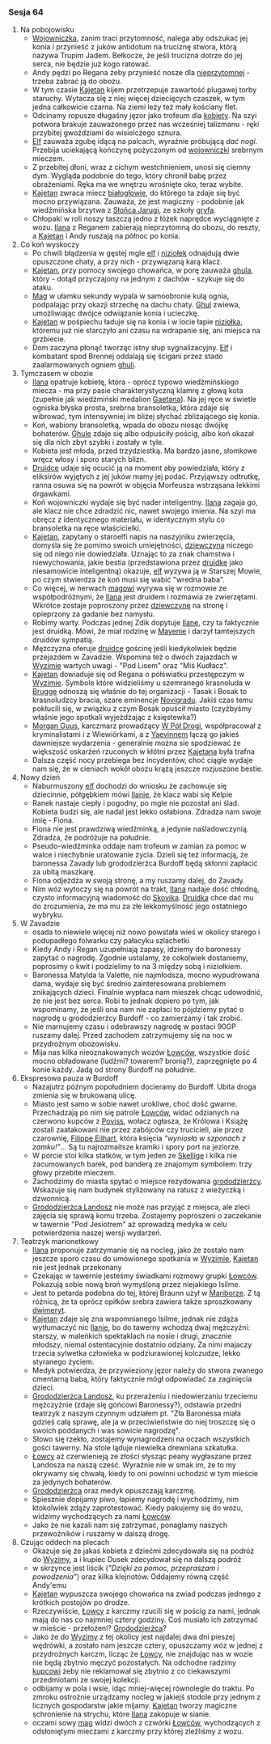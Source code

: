 ### Sesja 64
1. Na pobojowisku
    - [Wojowniczka](Fiona), zanim traci przytomność, nalega aby odszukać jej konia i przynieść z juków antidotum na truciznę stwora, którą nazywa Trupim Jadem. Bełkocze, że jeśli trucizna dotrze do jej serca, nie będzie już kogo ratować.
    - Andy pędzi po Regana żeby przynieść nosze dla [nieprzytomnej](Fiona) - trzeba zabrać ją do obozu.
    - W tym czasie [Kajetan](#g_kajetan) kijem przetrzepuje zawartość plugawej torby staruchy. Wytacza się z niej więcej dziecięcych czaszek, w tym jedna całkowicie czarna. Na ziemi leży też mały kościany flet.
    - Odcinamy ropusze długaśny jęzor jako trofeum dla [kobiety](Fiona). Na szyi potwora brakuje zauważonego przez nas wcześniej talizmanu - ręki przybitej gwoździami do wisielczego sznura.
    - [Elf](#g_kajetan) zauważa zgubę idącą na palcach, wyraźnie próbującą _dać nogi_. Przebija uciekającą kończynę pożyczonym od [wojowniczki](Fiona) srebrnym mieczem.
    - Z przebitej dłoni, wraz z cichym westchnieniem, unosi się ciemny dym. Wygląda podobnie do tego, który chronił babę przez obrażeniami. Ręka ma we wnętrzu wrośnięte oko, teraz wybite.
    - [Kajetan](#g_kajetan) zwraca miecz [białogłowie](Fionie), do którego ta zdaje się być mocno przywiązana. Zauważa, że jest magiczny - podobnie jak wiedźmińska brzytwa z [Słońca Jarugi](#l_slonce_jarugi), ze szkoły [gryfa](#b_gryf).
    - Chłopaki w roli noszy taszczą jedno z łóżek naprędce wyciągnięte z wozu. [Ilana](#g_ilana) z Reganem zabierają nieprzytomną do obozu, do reszty, a [Kajetan](#g_kajetan) i Andy ruszają na północ po konia.
2. Co koń wyskoczy
    - Po chwili błądzenia w gęstej mgle [elf](#g_kajetan) i [niziołek](Andy) odnajdują dwie opuszczone chaty, a przy nich - przywiązaną karą klacz.
    - [Kajetan](#g_kajetan), przy pomocy swojego chowańca, w porę zauważa [ghula](#b_ghul), który - dotąd przyczajony na jednym z dachów - szykuje się do ataku.
    - [Mag](#g_kajetan) w ułamku sekundy wypala w samoobronie kulą ognia, podpalając przy okazji strzechę na dachu chaty. [Ghul](#b_ghul) zwiewa, umożliwiając dwójce odwiązanie konia i ucieczkę.
    - [Kajetan](#g_kajetan) w pośpiechu ładuje się na konia i w locie łapie [niziołka](Andy), któremu już nie starczyło ani czasu na wdrapanie się, ani miejsca na grzbiecie.
    - Dom zaczyna płonąć tworząc istny słup sygnalizacyjny. [Elf](#g_kajetan) i kombatant spod Brennej oddalają się ścigani przez stado zaalarmowanych ogniem [ghuli](#b_ghul).
3. Tymczasem w obozie
    - [Ilana](#g_ilana) opatruje kobietę, która - oprócz typowo wiedźmińskiego miecza - ma przy pasie charakterystyczną klamrę z głową kota (zupełnie jak wiedźmiński medalion [Gaetana](#p_gaetan)). Na jej ręce w świetle ogniska błyska prosta, srebrna bransoletka, która zdaje się wibrować, tym intensywniej im bliżej słychać zbliżającego się konia.
    - Koń, wabiony bransoletką, wpada do obozu niosąc dwójkę bohaterów. [Ghule](#b_ghul) zdaje się albo odpuściły pościg, albo koń okazał się dla nich zbyt szybki i zostały w tyle.
    - Kobieta jest młoda, przed trzydziestką. Ma bardzo jasne, słomkowe wręcz włosy i sporo starych blizn.
    - [Druidce](#g_ilana) udaje się ocucić ją na moment aby powiedziała, który z eliksirów wyjętych z jej juków mamy jej podać. Przyjąwszy odtrutkę, ranna osuwa się na powrót w objęcia Morfeusza wstrząsana lekkimi drgawkami.
    - Koń wojowniczki wydaje się być nader inteligentny. [Ilana](#g_ilana) zagaja go, ale klacz nie chce zdradzić nic, nawet swojego imienia. Na szyi ma obręcz z identycznego materiału, w identycznym stylu co bransoletka na ręce właścicielki.
    - [Kajetan](#g_kajetan), zapytany o staroelfi napis na naszyjniku zwierzęcia, domyśla się że pomimo swoich umiejętności, [dziewczyna](#g_ilana) niczego się od niego nie dowiedziała. Uznając to za znak chamstwa i niewychowania, jakie bestia (przedstawiona przez [druidkę](#g_ilana) jako niesamowicie inteligentną) okazuje, [elf](#g_kajetan) wyzywa ją w Starszej Mowie, po czym stwierdza że koń musi się wabić "wredna baba".
    - Co więcej, w nerwach [magowi](#g_kajetan) wyrywa się w rozmowie ze współpodróżnymi, że [Ilana](#g_ilana) jest druidem i rozmawia ze zwierzętami. Wkrótce zostaje poproszony przez [dziewczynę](#g_ilana) na stronę i opieprzony za gadanie bez namysłu.
    - Robimy warty. Podczas jednej Zdik dopytuje [Ilanę](#g_ilana), czy ta faktycznie jest druidką. Mówi, że miał rodzinę w [Mayenie](#l_mayena) i darzył tamtejszych druidów sympatią.
    - Mężczyzna oferuje [druidce](#g_ilana) gościnę jeśli kiedykolwiek będzie przejazdem w Zavadzie. Wspomina też o dwóch zajazdach w [Wyzimie](#l_wyzima) wartych uwagi - "Pod Lisem" oraz "Miś Kudłacz".
    - [Kajetan](#g_kajetan) dowiaduje się od Regana o półświatku przestępczym w [Wyzimie](#l_wyzima). Symbole które widzieliśmy u szemranego krasnoluda w [Brugge](#l_m_brugge) odnoszą się właśnie do tej organizacji - Tasak i Bosak to krasnoludzcy bracia, szare eminencje [Novigradu](#l_novigrad). Jakiś czas temu pokłucili się, w związku z czym Bosak opuścił miasto (czyżbyśmy właśnie jego spotkali wyjeżdżając z księstewka?)
    - [Morgan Guus](#p_morgan), karczmarz prowadzący [W Pół Drogi](#l_pol_drogi), współpracował z kryminalistami i z Wiewiórkami, a z [Yaevinnem](#p_yaevinn) łączą go jakieś dawniejsze wydarzenia - generalnie można sie spodziewać że większość oskarżeń rzuconych w kłótni przez [Kajetana](#g_kajetan) była trafna
    - Dalsza część nocy przebiega bez incydentów, choć ciągle wydaje nam się, że w cieniach wokół obozu krążą jeszcze rozjuszone bestie.
4. Nowy dzień
    - Naburmuszony [elf](#g_kajetan) dochodzi do wniosku że zachowuje się dziecinnie, półgębkiem mówi [Ilanie](#g_ilana), że klacz wabi się Kelpie
    - Ranek nastaje ciepły i pogodny, po mgle nie pozostał ani ślad. Kobieta budzi się, ale nadal jest lekko osłabiona. Zdradza nam swoje imię - Fiona.
    - Fiona nie jest prawdziwą wiedźminką, a jedynie naśladowczynią. Zdradza, że podróżuje na południe.
    - Pseudo-wiedźminka oddaje nam trofeum w zamian za pomoc w walce i niechybnie uratowanie życia. Dzieli się też informacją, że baronessa Zavady lub grododzierżca Burdoff będą skłonni zapłacić za ubitą maszkarę.
    - Fiona odjeżdża w swoją stronę, a my ruszamy dalej, do Zavady.
    - Nim wóz wytoczy się na powrót na trakt, [Ilana](#g_ilana) nadaje dość chłodną, czysto informacyjną wiadomość do [Skovika](#p_skovik). [Druidka](#g_ilana) chce dać mu do zrozumienia, że ma mu za złe lekkomyślność jego ostatniego wybryku.
5. W Zavadzie
    - osada to niewiele więcej niż nowo powstała wieś w okolicy starego i podupadłego folwarku czy pałacyku szlachetki
    - Kiedy Andy i Regan uzupełniają zapasy, idziemy do baronessy zapytać o nagrodę. Zgodnie ustalamy, że cokolwiek dostaniemy, poprosimy o kwit i podzielimy to na 3 między sobą i niziołkiem.
    - Baronessa Matylda la Valette, nie najmłodsza, mocno wypudrowana dama, wydaje się być średnio zainteresowana problemem znikających dzieci. Finalnie wypłaca nam mieszek chcąc udowodnić, że nie jest bez serca. Robi to jednak dopiero po tym, jak wspominamy, że jeśli ona nam nie zapłaci to pójdziemy pytać o nagrodę u grododzierżcy Burdoff - co zamierzamy i tak zrobić.
    - Nie marnujemy czasu i odebrawszy nagrodę w postaci 90GP ruszamy dalej. Przed zachodem zatrzymujemy się na noc w przydrożnym obozowisku.
    - Mija nas kilka nieoznakowanych wozów [Łowców](#r_lowca), wszystkie dość mocno obładowane (ludźmi? towarem? bronią?), zaprzęgnięte po 4 konie każdy. Jadą od strony Burdoff na południe.
6. Ekspresowa pauza w Burdoff
    - Nazajutrz późnym popołudniem docieramy do Burdoff. Ubita droga zmienia się w brukowaną ulicę.
    - Miasto jest samo w sobie nawet urokliwe, choć dość gwarne. Przechadzają po nim się patrole [Łowców](#r_lowca), widać odzianych na czerwono kupców z [Poviss](#l_poviss), wołacz ogłasza, że Królowa i Książę zostali zaatakowani nie przez zabójców czy trucicieli, ale przez czarownię, [Filippę Eilhart](#p_filippa_eilhart), która księcia _"wyniosła w szponach z zamku!"_... Są tu najrozmaitsze kramiki i spory port na jeziorze.
    - W porcie stoi kilka statków, w tym jeden ze [Skellige](#l_wyspy_skellige) i kilka nie zacumowanych barek, pod banderą ze znajomym symbolem: trzy głowy przebite mieczem.
    - Zachodzimy do miasta spytać o miejsce rezydowania [grododzierżcy](Landosz). Wskazuje się nam budynek stylizowany na ratusz z wieżyczką i dzwonnicą.
    - [Grododzierżca Landosz](Landosz) nie może nas przyjąć z miejsca, ale zleci zajęcia się sprawą komu trzeba. Zostajemy poproszeni o zaczekanie w tawernie "Pod Jesiotrem" aż sprowadzą medyka w celu potwierdzenia naszej wersji wydarzeń.
7. Teatrzyk marionetkowy
    - [Ilana](#g_ilana) proponuje zatrzymanie się na nocleg, jako że zostało nam jeszcze sporo czasu do umówionego spotkania w [Wyzimie](#l_wyzima), [Kajetan](#g_kajetan) nie jest jednak przekonany
    - Czekając w tawernie jesteśmy świadkami rozmowy grupki [Łowców](#r_lowca). Pokazują sobie nową broń wymyśloną przez niejakiego Isilme.
    - Jest to petarda podobna do tej, której Braunn użył w [Mariborze](#l_maribor). Z tą różnicą, że ta oprócz opiłków srebra zawiera także sproszkowany [dwimeryt](#r_dwimeryt).
    - [Kajetan](#g_kajetan) zdaje się zna wspomnianego Isilme, jednak nie zdąża wytłumaczyć nic [Ilanie](#g_ilana), bo do tawerny wchodzą dwaj mężczyźni: starszy, w maleńkich spektaklach na nosie i drugi, znacznie młodszy, niemal ostentacyjnie dostatnio odziany. Za nimi majaczy trzecia sylwetka człowieka w podziurawionej kolczudze, lekko styranego życiem.
    - Medyk potwierdza, że przywieziony jęzor należy do stwora zwanego cmentarną babą, który faktycznie mógł odpowiadać za zaginięcia dzieci.
    - [Grododzierżca Landosz](Landosz), ku przerażeniu i niedowierzaniu trzeciemu mężczyźnie (zdaje się gońcowi Baronessy?), odstawia przedni teatrzyk z naszym czynnym udziałem pt. "Zła Baronessa miała gdzieś całą sprawę, ale ja w przeciwieństwie do niej troszczę się o swoich poddanych i was sowicie nagrodzę".
    - Słowo się rzekło, zostajemy wynagrodzeni na oczach wszystkich gości tawerny. Na stole ląduje niewielka drewniana szkatułka.
    - [Łowcy](#r_lowca) aż czerwienieją ze złości słysząc peany wygłaszane przez Landosza na naszą cześć. Wyraźnie nie w smak im, że to my okrywamy się chwałą, kiedy to oni powinni uchodzić w tym mieście za jedynych bohaterów.
    - [Grododzierżca](Landosz) oraz medyk opuszczają karczmę.
    - Spiesznie dopijamy piwo, łapiemy nagrodę i wychodzimy, nim ktokolwiek zdąży zaprotestować. Kiedy pakujemy się do wozu, widzimy wychodzących za nami [Łowców](#r_lowca).
    - Jako że nie kazali nam się zatrzymać, ponaglamy naszych przewoźników i ruszamy w dalszą drogę.
8. Czując oddech na plecach
    - Okazuje się że jakaś kobieta z dziećmi zdecydowała się na podróż do [Wyzimy](#l_wyzima), a i kupiec Dusek zdecydował się na dalszą podróż
    - w skrzynce jest liścik (_"Dzięki za pomoc, przepraszam i powodzenia"_) oraz kilka klejnotów. Oddajemy równą część Andy'emu
    - [Kajetan](#g_kajetan) wypuszcza swojego chowańca na zwiad podczas jednego z krótkich postojów po drodze.
    - Rzeczywiście, [Łowcy](#r_lowca) z karczmy rzucili się w pościg za nami, jednak mają do nas co najmniej cztery godziny. Coś musiało ich zatrzymać w mieście - przełożeni? [Grododzierżca](Landosz)?
    - Jako że do [Wyzimy](#l_wyzima) z tej okolicy jest najdalej dwa dni pieszej wędrówki, a zostało nam jeszcze cztery, opuszczamy wóz w jednej z przydrożnych karczm, licząc że [Łowcy](#r_lowca), nie znajdując nas w wozie nie będą zbytnio męczyć pozostałych. Na odchodne radzimy [kupcowi](Dusek) żeby nie reklamował się zbytnio z co ciekawszymi przedmiotami ze swojej kolekcji.
    - odbijamy w pola i wsie, idąc mniej-więcej równolegle do traktu. Po zmroku ostrożnie urządzamy nocleg w jakiejś stodole przy jednym z licznych gospodarstw jakie mijamy. [Kajetan](#g_kajetan) tworzy magiczne schronienie na strychu, które [Ilana](#g_ilana) zakopuje w sianie.
    - oczami sowy [mag](#g_kajetan) widzi dwóch z czwórki [Łowców](#r_lowca), wychodzących z odsłoniętymi mieczami z karczmy przy której zleźliśmy z wozu.